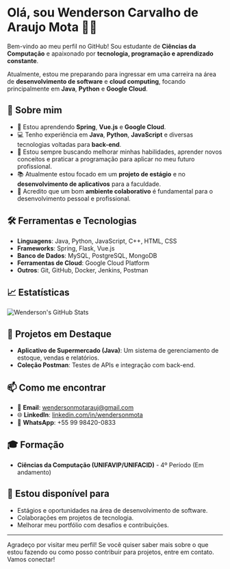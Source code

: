 # Olá, sou Wenderson Carvalho de Araujo Mota 👨‍💻

Bem-vindo ao meu perfil no GitHub! Sou estudante de **Ciências da Computação** e apaixonado por **tecnologia, programação e aprendizado constante**.

Atualmente, estou me preparando para ingressar em uma carreira na área de **desenvolvimento de software** e **cloud computing**, focando principalmente em **Java**, **Python** e **Google Cloud**.

## 🚀 Sobre mim
- 🌱 Estou aprendendo **Spring**, **Vue.js** e **Google Cloud**.
- 💻 Tenho experiência em **Java**, **Python**, **JavaScript** e diversas tecnologias voltadas para **back-end**.
- 🎯 Estou sempre buscando melhorar minhas habilidades, aprender novos conceitos e praticar a programação para aplicar no meu futuro profissional.
- 📚 Atualmente estou focado em um **projeto de estágio** e no **desenvolvimento de aplicativos** para a faculdade.
- 🤝 Acredito que um bom **ambiente colaborativo** é fundamental para o desenvolvimento pessoal e profissional.

## 🛠️ Ferramentas e Tecnologias
- **Linguagens**: Java, Python, JavaScript, C++, HTML, CSS
- **Frameworks**: Spring, Flask, Vue.js
- **Banco de Dados**: MySQL, PostgreSQL, MongoDB
- **Ferramentas de Cloud**: Google Cloud Platform
- **Outros**: Git, GitHub, Docker, Jenkins, Postman

## 📈 Estatísticas
![Wenderson's GitHub Stats](https://github-readme-stats.vercel.app/api?username=WendeNJ&show_icons=true&count_private=true&hide=prs&hide_title=true)

## 🌟 Projetos em Destaque
- **Aplicativo de Supermercado (Java)**: Um sistema de gerenciamento de estoque, vendas e relatórios.
- **Coleção Postman**: Testes de APIs e integração com back-end.
  
## 📫 Como me encontrar
- 📧 **Email**: [wendersonmotarauj@gmail.com](mailto:wendersonmotarauj@gmail.com)
- 🌐 **LinkedIn**: [linkedin.com/in/wendersonmota](https://www.linkedin.com/in/wendersonmota)
- 📱 **WhatsApp**: +55 99 98420-0833

## 🎓 Formação
- **Ciências da Computação (UNIFAVIP/UNIFACID)** - 4º Período (Em andamento)

## 🔧 Estou disponível para
- Estágios e oportunidades na área de desenvolvimento de software.
- Colaborações em projetos de tecnologia.
- Melhorar meu portfólio com desafios e contribuições.

---

Agradeço por visitar meu perfil! Se você quiser saber mais sobre o que estou fazendo ou como posso contribuir para projetos, entre em contato. Vamos conectar!


